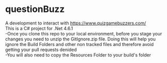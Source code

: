 # questionBuzz
A development to interact with https://www.quizgamebuzzers.com/<br>
This is a C# project for .Net 4.6.1<br>
-Once you clone this repo to your local environment, before you stage your changes you need to unzip the GitIgnore.zip file. Doing this will help you ignore the Build Folders and other non tracked files and therefore avoid getting your pull requests denided<br>
-You will also need to copy the Resources Folder to your build's folder
